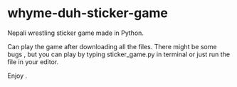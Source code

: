# whyme-duh-sticker-game
Nepali wrestling sticker game made in Python.



Can play the game after downloading all the files.
There might be some bugs , but you can play by typing sticker_game.py in terminal or just run the file in your editor.

Enjoy .
